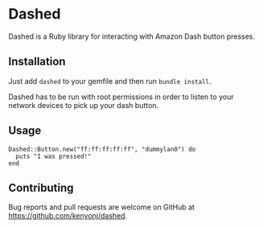 # Dashed

Dashed is a Ruby library for interacting with Amazon Dash button presses.

## Installation

Just add `dashed` to your gemfile and then run `bundle install`.

Dashed has to be run with root permissions in order to listen to your network
devices to pick up your dash button.

## Usage

```
Dashed::Button.new("ff:ff:ff:ff:ff", "dummylan0") do
  puts "I was pressed!"
end
```

## Contributing

Bug reports and pull requests are welcome on GitHub at
https://github.com/kenyonj/dashed.
